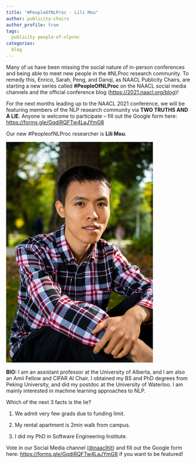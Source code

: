 ```yaml
---
title: "#PeopleOfNLProc - Lili Mou"
author: publicity-chairs
author_profile: true
tags:
  publicity people-of-nlproc
categories:
  blog
---
```


Many of us have been missing the social nature of in-person conferences and being able to meet new people in the #NLProc research community. To remedy this, Enrico, Sarah, Peng, and Danqi, as NAACL Publicity Chairs, are starting a new series called **#PeopleOfNLProc** on the NAACL social media channels and the official conference blog (<https://2021.naacl.org/blog>)!

For the next months leading up to the NAACL 2021 conference, we will be featuring members of the NLP research community via **TWO TRUTHS AND A LIE**. Anyone is welcome to participate – fill out the Google form here: <https://forms.gle/GqdiRQFTw4LaJYmG8>


Our new #PeopleofNLProc researcher is **Lili Mou**.

![Photo of Lili Mou](/assets/images/people-of-nlproc-blog/Lili_Mou.jpg)

**BIO:** I am an assistant professor at the University of Alberta, and I am also an Amii Fellow and CIFAR AI Chair. I obtained my BS and PhD degrees from Peking University, and did my postdoc at the University of Waterloo. I am mainly interested in machine learning approaches to NLP.

Which of the next 3 facts is the lie?

1. We admit very few grads due to funding limit.

2. My rental apartment is 2min walk from campus.

3. I did my PhD in Software Engineering Institute.

Vote in our Social Media channel ([@naaclhlt](https://twitter.com/NAACLHLT)) and fill out the Google form here: <https://forms.gle/GqdiRQFTw4LaJYmG8> if you want to be featured!
